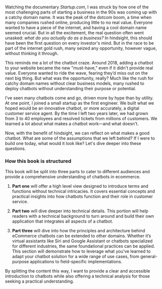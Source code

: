 Watching the documentary *Startup.com*, I was struck by how one of the most challenging parts of starting a business in the 90s was coming up with a catchy domain name. It was the peak of the dotcom boom, a time when many companies rushed online, producing little to no real value. Everyone wanted to have a piece of the internet, and having a cool domain name seemed crucial. But in all the excitement, the real question often went unasked: *what do you actually do as a business?* In hindsight, this should have been the first question on every investor's mind. But in the race to be part of the internet gold rush, many seized any opportunity, however vague, without thinking it through.

This reminds me a lot of the chatbot craze. Around 2018, adding a chatbot to your website became the new "must-have," even if it didn't provide real value. Everyone wanted to ride the wave, fearing they’d miss out on the next big thing. But what was the opportunity, really? Much like the rush for catchy domain names without clear business models, many rushed to deploy chatbots without understanding their purpose or potential. 

I’ve seen many chatbots come and go, driven more by hype than by utility. At one point, I joined a small startup as the first engineer. We built what we hoped would be an innovative chatbot, or more accurately, a digital customer service agent. By the time I left two years later, we had grown from 3 to 40 employees and resolved tickets from millions of customers. We learned a lot about what makes a chatbot work—and what doesn't.

Now, with the benefit of hindsight, we can reflect on what makes a good chatbot. What are some of the assumptions that we left behind? If I were to build one today, what would it look like? Let's dive deeper into these questions.

<div class="block-meta">

### How this book is structured

This book will be split into three parts to cater to different audiences and provide a comprehensive understanding of chatbots in ecommerce. 

1.	**Part one** will offer a high level view designed to introduce terms and functions without technical intricacies. It covers essential concepts and practical insights into how chatbots function and their role in customer service.

1.	**Part two** will dive deeper into technical details. This portion will help readers with a technical background to turn around and build their own application that integrates all aspects of a chatbot.

1.	**Part three** will dive into how the principles and architecture behind eCommerce chatbots can be extended to other domains. Whether it’s virtual assistants like Siri and Google Assistant or chatbots specialized for different industries, the same foundational practices can be applied. This section will demonstrate how to leverage what you've learned to adapt your chatbot solution for a wide range of use cases, from general-purpose applications to field-specific implementations.

By splitting the content this way, I want to provide a clear and accessible introduction to chatbots while also offering a technical analysis for those seeking a practical understanding.

</div>